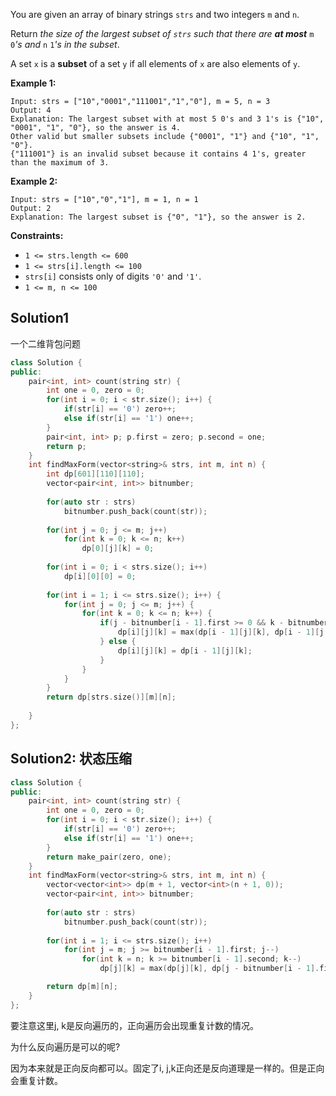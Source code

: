 You are given an array of binary strings `strs` and two integers `m` and `n`.

Return *the size of the largest subset of `strs` such that there are **at most*** `m` `0`*'s and* `n` `1`*'s in the subset*.

A set `x` is a **subset** of a set `y` if all elements of `x` are also elements of `y`.

 

**Example 1:**

```
Input: strs = ["10","0001","111001","1","0"], m = 5, n = 3
Output: 4
Explanation: The largest subset with at most 5 0's and 3 1's is {"10", "0001", "1", "0"}, so the answer is 4.
Other valid but smaller subsets include {"0001", "1"} and {"10", "1", "0"}.
{"111001"} is an invalid subset because it contains 4 1's, greater than the maximum of 3.
```

**Example 2:**

```
Input: strs = ["10","0","1"], m = 1, n = 1
Output: 2
Explanation: The largest subset is {"0", "1"}, so the answer is 2.
```

 

**Constraints:**

- `1 <= strs.length <= 600`
- `1 <= strs[i].length <= 100`
- `strs[i]` consists only of digits `'0'` and `'1'`.
- `1 <= m, n <= 100`





## Solution1

一个二维背包问题

```cpp
class Solution {
public:
    pair<int, int> count(string str) {
        int one = 0, zero = 0;
        for(int i = 0; i < str.size(); i++) {
            if(str[i] == '0') zero++;
            else if(str[i] == '1') one++;
        }
        pair<int, int> p; p.first = zero; p.second = one;
        return p;
    }
    int findMaxForm(vector<string>& strs, int m, int n) {
        int dp[601][110][110];
        vector<pair<int, int>> bitnumber;
        
        for(auto str : strs)
            bitnumber.push_back(count(str));
        
        for(int j = 0; j <= m; j++)
            for(int k = 0; k <= n; k++)
                dp[0][j][k] = 0;
        
        for(int i = 0; i < strs.size(); i++)
            dp[i][0][0] = 0;    
        
        for(int i = 1; i <= strs.size(); i++) {
            for(int j = 0; j <= m; j++) {
                for(int k = 0; k <= n; k++) {                   
                    if(j - bitnumber[i - 1].first >= 0 && k - bitnumber[i - 1].second >= 0) {
                        dp[i][j][k] = max(dp[i - 1][j][k], dp[i - 1][j - bitnumber[i - 1].first][k - bitnumber[i - 1].second] + 1);                       
                    } else {
                        dp[i][j][k] = dp[i - 1][j][k];
                    }
                }
            }
        }
        return dp[strs.size()][m][n];
        
    }
};
```



## Solution2: 状态压缩

```cpp
class Solution {
public:
    pair<int, int> count(string str) {
        int one = 0, zero = 0;
        for(int i = 0; i < str.size(); i++) {
            if(str[i] == '0') zero++;
            else if(str[i] == '1') one++;
        }
        return make_pair(zero, one);
    }
    int findMaxForm(vector<string>& strs, int m, int n) {
        vector<vector<int>> dp(m + 1, vector<int>(n + 1, 0));
        vector<pair<int, int>> bitnumber;
        
        for(auto str : strs) 
            bitnumber.push_back(count(str));
        
        for(int i = 1; i <= strs.size(); i++)
            for(int j = m; j >= bitnumber[i - 1].first; j--)
                for(int k = n; k >= bitnumber[i - 1].second; k--) 
                    dp[j][k] = max(dp[j][k], dp[j - bitnumber[i - 1].first][k - bitnumber[i - 1].second] + 1);                  

        return dp[m][n];
    }
};
```

要注意这里j, k是反向遍历的，正向遍历会出现重复计数的情况。

为什么反向遍历是可以的呢?

因为本来就是正向反向都可以。固定了i, j,k正向还是反向道理是一样的。但是正向会重复计数。


